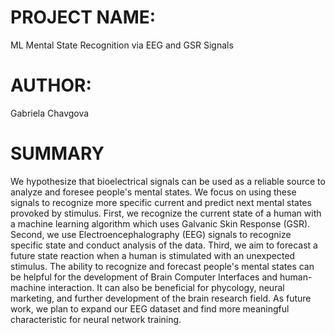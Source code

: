 # PROJECT NAME: 
ML Mental State Recognition via  EEG and GSR Signals
# AUTHOR: 
Gabriela Chavgova

# SUMMARY 
We hypothesize that bioelectrical signals can be used as a reliable source to analyze and foresee people's mental states. We focus on using these signals to recognize more specific current and predict next mental states provoked by stimulus. 
First, we recognize the current state of a human with a machine learning algorithm which uses Galvanic Skin Response (GSR). Second, we use Electroencephalography (EEG) signals to recognize specific state and conduct analysis of the data. Third, we aim to forecast a future state reaction when a human is stimulated with an unexpected stimulus. 
The ability to recognize and forecast people's mental states can be helpful for the development of Brain Computer Interfaces and human-machine interaction. It can also be beneficial for phycology, neural marketing, and further development of the brain research field. 
As future work, we plan to expand our EEG dataset and find more meaningful characteristic for neural network training.

